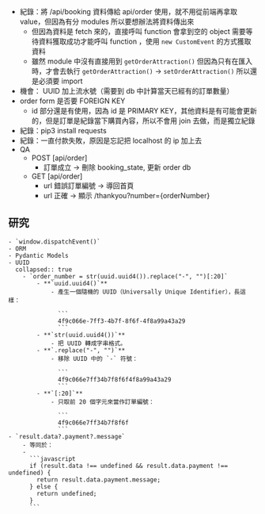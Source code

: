 - 紀錄：將 /api/booking 資料傳給 api/order 使用，就不用從前端再拿取 value，但因為有分 modules 所以要想辦法將資料傳出來
	- 但因為資料是 fetch 來的，直接呼叫 function 會拿到空的 object 需要等待資料獲取成功才能呼叫 function ，使用 `new CustomEvent` 的方式獲取資料
	- 雖然 module 中沒有直接用到 `getOrderAttraction()` 但因為只有在匯入時，才會去執行 `getOrderAttraction()` -> `setOrderAttraction()` 所以還是必須要 import
- 機會： UUID 加上流水號（需要到 db 中計算當天已經有的訂單數量）
- order form 是否要 FOREIGN KEY
	- id 部分還是有使用，因為 id 是 PRIMARY KEY，其他資料是有可能會更新的，但是訂單是紀錄當下購買內容，所以不會用 join 去做，而是獨立紀錄
- 紀錄：pip3 install requests
- 紀錄：一直付款失敗，原因是忘記把 localhost 的 ip 加上去
- QA
	- POST [api/order]
		- 訂單成立 -> 刪除 booking_state, 更新 order db
	- GET [api/order]
		- url 錯誤訂單編號 -> 導回首頁
		- url 正確 -> 顯示 /thankyou?number={orderNumber}

## 研究
	- `window.dispatchEvent()`
	- ORM
	- Pydantic Models
	- UUID
	  collapsed:: true
		- `order_number = str(uuid.uuid4()).replace("-", "")[:20]`
			- **`uuid.uuid4()`**
				- 產生一個隨機的 UUID（Universally Unique Identifier），長這樣：
				    
				  ```
				  4f9c066e-7ff3-4b7f-8f6f-4f8a99a43a29
				  ```
			- **`str(uuid.uuid4())`**
				- 把 UUID 轉成字串格式。
			- **`.replace("-", "")`**
				- 移除 UUID 中的 `-` 符號：
				    
				  ```
				  4f9c066e7ff34b7f8f6f4f8a99a43a29
				  ```
			- **`[:20]`**
				- 只取前 20 個字元來當作訂單編號：
				    
				  ```
				  4f9c066e7ff34b7f8f6f
				  ```
	- `result.data?.payment?.message`
		- 等同於：
		-
		  ```javascript
		  if (result.data !== undefined && result.data.payment !== undefined) {
		    return result.data.payment.message;
		  } else {
		    return undefined;
		  }
		  ```